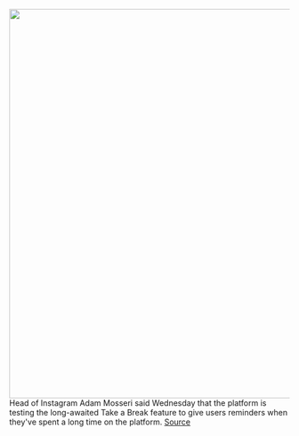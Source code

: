 <img src='https://cdn.vox-cdn.com/thumbor/TX8qU6E-ugMqgiwDUkB-FtP0Tf8=/0x0:2040x1360/1200x800/filters:focal(857x517:1183x843)/cdn.vox-cdn.com/uploads/chorus_image/image/70123524/acastro_190919_1777_instagram_0003.0.0.jpg' width='700px' /><br/>
Head of Instagram Adam Mosseri said Wednesday that the platform is testing the long-awaited Take a Break feature to give users reminders when they've spent a long time on the platform.
<a href='https://www.theverge.com/2021/11/10/22774827/instagram-take-a-break-feature-test-meta-facebook'> Source <a/>